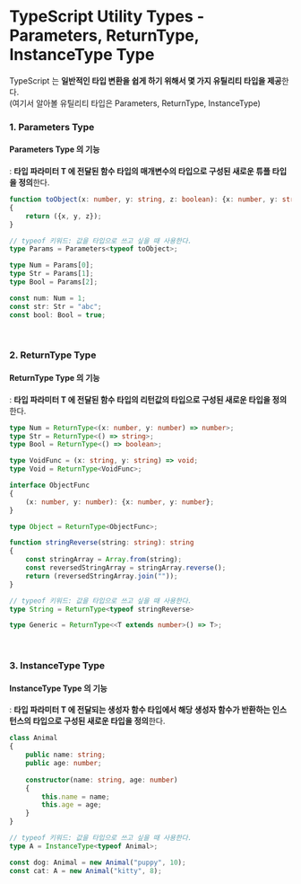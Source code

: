 # TypeScript Utility Types - Parameters, ReturnType, InstanceType Type

TypeScript 는 **일반적인 타입 변환을 쉽게 하기 위해서 몇 가지 유틸리티 타입을 제공**한다.
<br>
(여기서 알아볼 유틸리티 타입은 Parameters, ReturnType, InstanceType)

### 1. Parameters Type
#### Parameters Type 의 기능
: **타입 파라미터 T 에 전달된 함수 타입의 매개변수의 타입으로 구성된 새로운 튜플 타입을 정의**한다.
```ts
function toObject(x: number, y: string, z: boolean): {x: number, y: string, z: boolean}
{
    return ({x, y, z});
}

// typeof 키워드: 값을 타입으로 쓰고 싶을 때 사용한다.
type Params = Parameters<typeof toObject>;

type Num = Params[0];
type Str = Params[1];
type Bool = Params[2];

const num: Num = 1;
const str: Str = "abc";
const bool: Bool = true;
```

<br>

### 2. ReturnType Type
#### ReturnType Type 의 기능
: **타입 파라미터 T 에 전달된 함수 타입의 리턴값의 타입으로 구성된 새로운 타입을 정의**한다.
```ts
type Num = ReturnType<(x: number, y: number) => number>;
type Str = ReturnType<() => string>;
type Bool = ReturnType<() => boolean>;

type VoidFunc = (x: string, y: string) => void;
type Void = ReturnType<VoidFunc>;

interface ObjectFunc
{
    (x: number, y: number): {x: number, y: number};
}

type Object = ReturnType<ObjectFunc>;

function stringReverse(string: string): string
{
    const stringArray = Array.from(string);
    const reversedStringArray = stringArray.reverse();
    return (reversedStringArray.join(""));
}

// typeof 키워드: 값을 타입으로 쓰고 싶을 때 사용한다.
type String = ReturnType<typeof stringReverse>

type Generic = ReturnType<<T extends number>() => T>;
```

<br>

### 3. InstanceType Type
#### InstanceType Type 의 기능
: **타입 파라미터 T 에 전달되는 생성자 함수 타입에서 해당 생성자 함수가 반환하는 인스턴스의 타입으로 구성된 새로운 타입을 정의**한다.
```ts
class Animal
{
    public name: string;
    public age: number;
    
    constructor(name: string, age: number)
    {
        this.name = name;
        this.age = age;
    }
}

// typeof 키워드: 값을 타입으로 쓰고 싶을 때 사용한다.
type A = InstanceType<typeof Animal>;

const dog: Animal = new Animal("puppy", 10);
const cat: A = new Animal("kitty", 8);
```